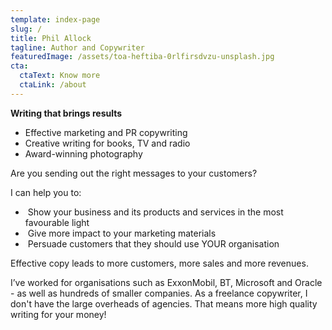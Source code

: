 ```yaml
---
template: index-page
slug: /
title: Phil Allock
tagline: Author and Copywriter
featuredImage: /assets/toa-heftiba-0rlfirsdvzu-unsplash.jpg
cta:
  ctaText: Know more
  ctaLink: /about
---
```

**Writing that brings results**

* Effective marketing and PR copywriting
* Creative writing for books, TV and radio
* Award-winning photography

Are you sending out the right messages to your customers?

I can help you to:

*  Show your business and its products and services in the most favourable light
*  Give more impact to your marketing materials
*  Persuade customers that they should use YOUR organisation

Effective copy leads to more customers, more sales and more revenues.

I’ve worked for organisations such as ExxonMobil, BT, Microsoft and Oracle - as well as hundreds of smaller companies. As a freelance copywriter, I don't have the large overheads of agencies. That means more high quality writing for your money!